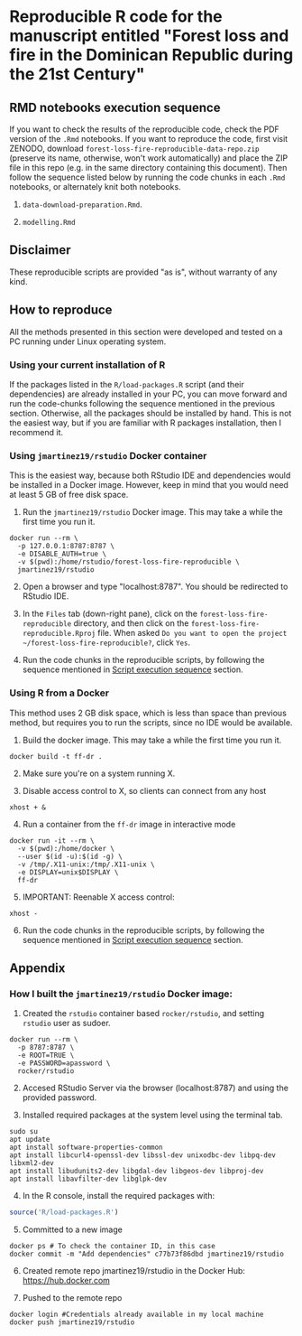 # Reproducible R code for the manuscript entitled "Forest loss and fire in the Dominican Republic during the 21st Century"

## RMD notebooks execution sequence

If you want to check the results of the reproducible code, check the PDF version of the `.Rmd` notebooks. If you want to reproduce the code, first visit ZENODO, download `forest-loss-fire-reproducible-data-repo.zip` (preserve its name, otherwise, won't work automatically) and place the ZIP file in this repo (e.g. in the same directory containing this document). Then follow the sequence listed below by running the code chunks in each `.Rmd` notebooks, or alternately knit both notebooks.

1. `data-download-preparation.Rmd`.

2. `modelling.Rmd`

## Disclaimer

These reproducible scripts are provided "as is", without warranty of any kind.

## How to reproduce

All the methods presented in this section were developed and tested on a PC running under Linux operating system.

### Using your current installation of R

If the packages listed in the `R/load-packages.R` script (and their dependencies) are already installed in your PC, you can move forward and run the code-chunks following the sequence mentioned in the previous section. Otherwise, all the packages should be installed by hand. This is not the easiest way, but if you are familiar with R packages installation, then I recommend it.

### Using `jmartinez19/rstudio` Docker container

This is the easiest way, because both RStudio IDE and dependencies would be installed in a Docker image. However, keep in mind that you would need at least 5 GB of free disk space.

1. Run the `jmartinez19/rstudio` Docker image. This may take a while the first time you run it.

```
docker run --rm \
  -p 127.0.0.1:8787:8787 \
  -e DISABLE_AUTH=true \
  -v $(pwd):/home/rstudio/forest-loss-fire-reproducible \
  jmartinez19/rstudio
```

2. Open a browser and type "localhost:8787". You should be redirected to RStudio IDE.

3. In the `Files` tab (down-right pane), click on the `forest-loss-fire-reproducible` directory, and then click on the `forest-loss-fire-reproducible.Rproj` file. When asked `Do you want to open the project ~/forest-loss-fire-reproducible?`, click `Yes`.

4. Run the code chunks in the reproducible scripts, by following the sequence mentioned in [Script execution sequence](#script-execution-sequence) section.

### Using R from a Docker

This method uses 2 GB disk space, which is less than space than previous method, but requires you to run the scripts, since no IDE would be available.

1. Build the docker image. This may take a while the first time you run it.

`docker build -t ff-dr .`

2. Make sure you're on a system running X.

3. Disable access control to X, so clients can connect from any host

`xhost + &`

4. Run a container from the `ff-dr` image in interactive mode

```
docker run -it --rm \
  -v $(pwd):/home/docker \
  --user $(id -u):$(id -g) \
  -v /tmp/.X11-unix:/tmp/.X11-unix \
  -e DISPLAY=unix$DISPLAY \
  ff-dr
```

5. IMPORTANT: Reenable X access control:

`xhost -`

6. Run the code chunks in the reproducible scripts, by following the sequence mentioned in [Script execution sequence](#script-execution-sequence) section.

## Appendix

### How I built the `jmartinez19/rstudio` Docker image:

1. Created the `rstudio` container based `rocker/rstudio`, and setting `rstudio` user as sudoer.

```
docker run --rm \
  -p 8787:8787 \
  -e ROOT=TRUE \
  -e PASSWORD=apassword \
  rocker/rstudio
```

2. Accesed RStudio Server via the browser (localhost:8787) and using the provided password.

3. Installed required packages at the system level using the terminal tab.

```
sudo su
apt update
apt install software-properties-common
apt install libcurl4-openssl-dev libssl-dev unixodbc-dev libpq-dev libxml2-dev
apt install libudunits2-dev libgdal-dev libgeos-dev libproj-dev 
apt install libavfilter-dev libglpk-dev
```

4. In the R console, install the required packages with:

```r
source('R/load-packages.R')
```

5. Committed to a new image

```
docker ps # To check the container ID, in this case
docker commit -m "Add dependencies" c77b73f86dbd jmartinez19/rstudio
```

6. Created remote repo jmartinez19/rstudio in the Docker Hub: https://hub.docker.com

7. Pushed to the remote repo

```
docker login #Credentials already available in my local machine
docker push jmartinez19/rstudio
```
